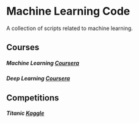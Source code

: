 
# Machine Learning Code

A collection of scripts related to machine learning.

## Courses

##### Machine Learning [Coursera](https://www.coursera.org/learn/machine-learning)

##### Deep Learning [Coursera](https://www.coursera.org/specializations/deep-learning)

## Competitions

##### Titanic [Kaggle](https://www.kaggle.com/c/titanic)